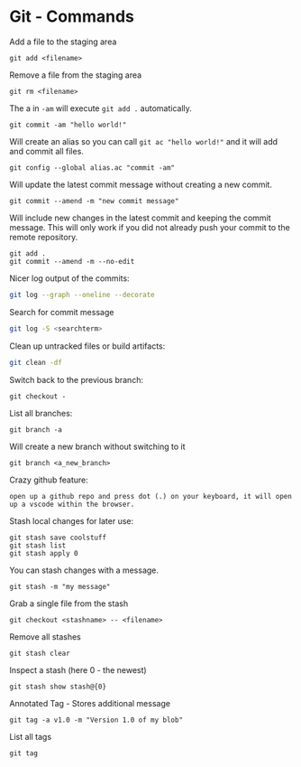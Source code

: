 # Git - Commands

Add a file to the staging area

```shell
git add <filename>
```

Remove a file from the staging area

```shell
git rm <filename>
```

The a in `-am` will execute `git add .` automatically.

```shell
git commit -am "hello world!"
```

Will create an alias so you can call `git ac "hello world!"` and it will add and commit all files.

```shell
git config --global alias.ac "commit -am"
```

Will update the latest commit message without creating a new commit.

```shell
git commit --amend -m "new commit message"
```

Will include new changes in the latest commit and keeping the commit message. This will only work if you did not already push your commit to the remote repository.

```shell
git add .
git commit --amend -m --no-edit
```

Nicer log output of the commits:

```sh
git log --graph --oneline --decorate
```

Search for commit message

```sh
git log -S <searchterm>
```

Clean up untracked files or build artifacts:

```sh
git clean -df
```

Switch back to the previous branch:

```shell
git checkout -
```

List all branches:

```shell
git branch -a
```

Will create a new branch without switching to it

```shell
git branch <a_new_branch>
```

Crazy github feature:

```text
open up a github repo and press dot (.) on your keyboard, it will open up a vscode within the browser.
```

Stash local changes for later use:

```shell
git stash save coolstuff
git stash list
git stash apply 0
```

You can stash changes with a message.

```shell
git stash -m "my message"
```
Grab a single file from the stash

```shell
git checkout <stashname> -- <filename>
```

Remove all stashes

```shell
git stash clear
```

Inspect a stash (here 0 - the newest)

```shell
git stash show stash@{0}
```

Annotated Tag - Stores additional message

```shell
git tag -a v1.0 -m "Version 1.0 of my blob"
```

List all tags

```shell
git tag
```
